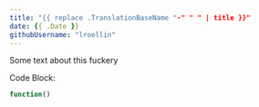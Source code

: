 ```yaml
---
title: "{{ replace .TranslationBaseName "-" " " | title }}"
date: {{ .Date }}
githubUsername: "lroellin"
---
```


Some text about this fuckery

Code Block:
```js
function()
```